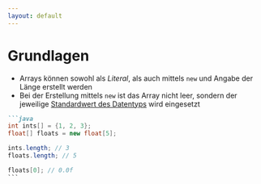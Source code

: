 ```yaml
---
layout: default
---
```


<Footer
    text="🎁 Objektorientierte Programmierung"
/>

# Grundlagen <SubHeading text="Arrays (2/3)"/>

<div class="grid grid-cols-12 gap-6">
<div class="col-span-6">

- Arrays können sowohl als _Literal_, als auch mittels `new` und Angabe der Länge erstellt werden
- Bei der Erstellung mittels `new` ist das Array nicht leer, sondern der jeweilige [Standardwert des Datentyps](https://docs.oracle.com/javase/tutorial/java/nutsandbolts/datatypes.html) wird eingesetzt

</div>
<div class="col-span-6">

````md magic-move
```java
int ints[] = {1, 2, 3};
float[] floats = new float[5];

ints.length; // 3
floats.length; // 5

floats[0]; // 0.0f
```
````

</div>
</div>

<PageNumber/>
